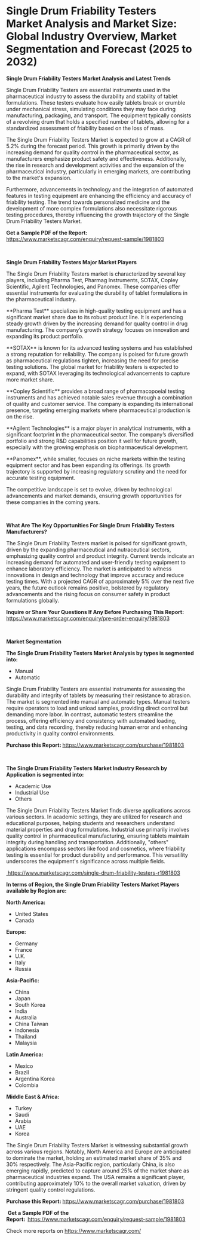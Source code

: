 <p><h1>Single Drum Friability Testers Market Analysis and Market Size: Global Industry Overview, Market Segmentation and Forecast (2025 to 2032)</h1></p><p><strong>Single Drum Friability Testers Market Analysis and Latest Trends</strong></p>
<p><p>Single Drum Friability Testers are essential instruments used in the pharmaceutical industry to assess the durability and stability of tablet formulations. These testers evaluate how easily tablets break or crumble under mechanical stress, simulating conditions they may face during manufacturing, packaging, and transport. The equipment typically consists of a revolving drum that holds a specified number of tablets, allowing for a standardized assessment of friability based on the loss of mass.</p><p>The Single Drum Friability Testers Market is expected to grow at a CAGR of 5.2% during the forecast period. This growth is primarily driven by the increasing demand for quality control in the pharmaceutical sector, as manufacturers emphasize product safety and effectiveness. Additionally, the rise in research and development activities and the expansion of the pharmaceutical industry, particularly in emerging markets, are contributing to the market's expansion. </p><p>Furthermore, advancements in technology and the integration of automated features in testing equipment are enhancing the efficiency and accuracy of friability testing. The trend towards personalized medicine and the development of more complex formulations also necessitate rigorous testing procedures, thereby influencing the growth trajectory of the Single Drum Friability Testers Market.</p></p>
<p><strong>Get a Sample PDF of the Report:&nbsp;</strong> <a href="https://www.marketscagr.com/enquiry/request-sample/1981803?utm_campaign=2130&utm_medium=2&utm_source=Github&utm_content=ia&utm_term=02032025&utm_id=single-drum-friability-testers">https://www.marketscagr.com/enquiry/request-sample/1981803</a></p>
<p>&nbsp;</p>
<p><strong>Single Drum Friability Testers Major Market Players</strong></p>
<p><p>The Single Drum Friability Testers market is characterized by several key players, including Pharma Test, Pharmag Instruments, SOTAX, Copley Scientific, Agilent Technologies, and Panomex. These companies offer essential instruments for evaluating the durability of tablet formulations in the pharmaceutical industry.</p><p>**Pharma Test** specializes in high-quality testing equipment and has a significant market share due to its robust product line. It is experiencing steady growth driven by the increasing demand for quality control in drug manufacturing. The company’s growth strategy focuses on innovation and expanding its product portfolio.</p><p>**SOTAX** is known for its advanced testing systems and has established a strong reputation for reliability. The company is poised for future growth as pharmaceutical regulations tighten, increasing the need for precise testing solutions. The global market for friability testers is expected to expand, with SOTAX leveraging its technological advancements to capture more market share.</p><p>**Copley Scientific** provides a broad range of pharmacopoeial testing instruments and has achieved notable sales revenue through a combination of quality and customer service. The company is expanding its international presence, targeting emerging markets where pharmaceutical production is on the rise.</p><p>**Agilent Technologies** is a major player in analytical instruments, with a significant footprint in the pharmaceutical sector. The company’s diversified portfolio and strong R&D capabilities position it well for future growth, especially with the growing emphasis on biopharmaceutical development.</p><p>**Panomex**, while smaller, focuses on niche markets within the testing equipment sector and has been expanding its offerings. Its growth trajectory is supported by increasing regulatory scrutiny and the need for accurate testing equipment.</p><p>The competitive landscape is set to evolve, driven by technological advancements and market demands, ensuring growth opportunities for these companies in the coming years.</p></p>
<p>&nbsp;</p>
<p><strong>What Are The Key Opportunities For Single Drum Friability Testers Manufacturers?</strong></p>
<p><p>The Single Drum Friability Testers market is poised for significant growth, driven by the expanding pharmaceutical and nutraceutical sectors, emphasizing quality control and product integrity. Current trends indicate an increasing demand for automated and user-friendly testing equipment to enhance laboratory efficiency. The market is anticipated to witness innovations in design and technology that improve accuracy and reduce testing times. With a projected CAGR of approximately 5% over the next five years, the future outlook remains positive, bolstered by regulatory advancements and the rising focus on consumer safety in product formulations globally.</p></p>
<p><strong>Inquire or Share Your Questions If Any Before Purchasing This Report:</strong> <a href="https://www.marketscagr.com/enquiry/pre-order-enquiry/1981803?utm_campaign=2130&utm_medium=2&utm_source=Github&utm_content=ia&utm_term=02032025&utm_id=single-drum-friability-testers">https://www.marketscagr.com/enquiry/pre-order-enquiry/1981803</a></p>
<p>&nbsp;</p>
<p><strong>Market Segmentation</strong></p>
<p><strong>The Single Drum Friability Testers Market Analysis by types is segmented into:</strong></p>
<p><ul><li>Manual</li><li>Automatic</li></ul></p>
<p><p>Single Drum Friability Testers are essential instruments for assessing the durability and integrity of tablets by measuring their resistance to abrasion. The market is segmented into manual and automatic types. Manual testers require operators to load and unload samples, providing direct control but demanding more labor. In contrast, automatic testers streamline the process, offering efficiency and consistency with automated loading, testing, and data recording, thereby reducing human error and enhancing productivity in quality control environments.</p></p>
<p><strong>Purchase this Report:&nbsp;</strong><a href="https://www.marketscagr.com/purchase/1981803?utm_campaign=2130&utm_medium=2&utm_source=Github&utm_content=ia&utm_term=02032025&utm_id=single-drum-friability-testers">https://www.marketscagr.com/purchase/1981803</a></p>
<p>&nbsp;</p>
<p><strong>The Single Drum Friability Testers Market Industry Research by Application is segmented into:</strong></p>
<p><ul><li>Academic Use</li><li>Industrial Use</li><li>Others</li></ul></p>
<p><p>The Single Drum Friability Testers Market finds diverse applications across various sectors. In academic settings, they are utilized for research and educational purposes, helping students and researchers understand material properties and drug formulations. Industrial use primarily involves quality control in pharmaceutical manufacturing, ensuring tablets maintain integrity during handling and transportation. Additionally, "others" applications encompass sectors like food and cosmetics, where friability testing is essential for product durability and performance. This versatility underscores the equipment's significance across multiple fields.</p></p>
<p><a href="https://www.marketscagr.com/single-drum-friability-testers-r1981803?utm_campaign=2130&utm_medium=2&utm_source=Github&utm_content=ia&utm_term=02032025&utm_id=single-drum-friability-testers">&nbsp;https://www.marketscagr.com/single-drum-friability-testers-r1981803</a></p>
<p><strong>In terms of Region, the Single Drum Friability Testers Market Players available by Region are:</strong></p>
<p>
    <p> <strong> North America: </strong>
        <ul>
            <li>United States</li>
            <li>Canada</li>
        </ul>
        </p> 
    <p> <strong> Europe: </strong>
        <ul>
            <li>Germany</li>
            <li>France</li>
            <li>U.K.</li>
            <li>Italy</li>
            <li>Russia</li>
        </ul>
        </p> 
    <p> <strong> Asia-Pacific: </strong>
        <ul>
            <li>China</li>
            <li>Japan</li>
            <li>South Korea</li>
            <li>India</li>
            <li>Australia</li>
            <li>China Taiwan</li>
            <li>Indonesia</li>
            <li>Thailand</li>
            <li>Malaysia</li>
        </ul>
        </p> 
    <p> <strong> Latin America: </strong>
        <ul>
            <li>Mexico</li>
            <li>Brazil</li>
            <li>Argentina Korea</li>
            <li>Colombia</li>
        </ul>
        </p> 
    <p> <strong> Middle East & Africa: </strong>
        <ul>
            <li>Turkey</li>
            <li>Saudi</li>
            <li>Arabia</li>
            <li>UAE</li>
            <li>Korea</li>
        </ul>
    </p>
    </p>
<p><p>The Single Drum Friability Testers Market is witnessing substantial growth across various regions. Notably, North America and Europe are anticipated to dominate the market, holding an estimated market share of 35% and 30% respectively. The Asia-Pacific region, particularly China, is also emerging rapidly, predicted to capture around 25% of the market share as pharmaceutical industries expand. The USA remains a significant player, contributing approximately 10% to the overall market valuation, driven by stringent quality control regulations.</p></p>
<p><strong>Purchase this Report: </strong><a href="https://www.marketscagr.com/purchase/1981803?utm_campaign=2130&utm_medium=2&utm_source=Github&utm_content=ia&utm_term=02032025&utm_id=single-drum-friability-testers">https://www.marketscagr.com/purchase/1981803</a></p>
<p>&nbsp;<strong>Get a Sample PDF of the Report:&nbsp;&nbsp;</strong><a href="https://www.marketscagr.com/enquiry/request-sample/1981803?utm_campaign=2130&utm_medium=2&utm_source=Github&utm_content=ia&utm_term=02032025&utm_id=single-drum-friability-testers">https://www.marketscagr.com/enquiry/request-sample/1981803</a></p>
<p><strong></strong></p>
<p>Check more reports on <a href="https://www.marketscagr.com/?utm_campaign=2130&utm_medium=2&utm_source=Github&utm_content=ia&utm_term=02032025&utm_id=single-drum-friability-testers">https://www.marketscagr.com/</a></p>